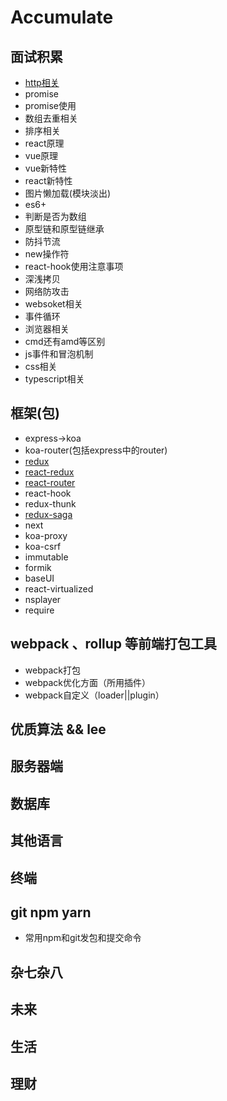 # Accumulate

## 面试积累

* [http相关](https://zhuanlan.zhihu.com/p/73409439)
* promise
* promise使用
* 数组去重相关
* 排序相关
* react原理
* vue原理
* vue新特性
* react新特性
* 图片懒加载(模块淡出)
* es6+
* 判断是否为数组
* 原型链和原型链继承
* 防抖节流
* new操作符
* react-hook使用注意事项
* 深浅拷贝
* 网络防攻击
* websoket相关
* 事件循环
* 浏览器相关
* cmd还有amd等区别
* js事件和冒泡机制
* css相关
* typescript相关

## 框架(包)

* express->koa
* koa-router(包括express中的router)
* [redux](https://github.com/xinre/redux-my)
* [react-redux](https://github.com/xinre/react-redux-my)
* [react-router](https://github.com/xinre/my-react-routerv4)
* react-hook
* redux-thunk
* [redux-saga](https://github.com/xinre/mys)
* next
* koa-proxy
* koa-csrf
* immutable
* formik
* baseUI
* react-virtualized
* nsplayer
* require

## webpack 、rollup 等前端打包工具

* webpack打包
* webpack优化方面（所用插件）
* webpack自定义（loader||plugin）

## 优质算法 && lee

## 服务器端

## 数据库

## 其他语言

## 终端

## git npm yarn

* 常用npm和git发包和提交命令

## 杂七杂八

## 未来

## 生活

## 理财





